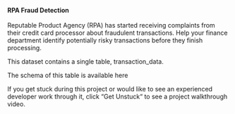 <strong>RPA Fraud Detection</strong>
<br></br>
Reputable Product Agency (RPA) has started receiving complaints from their credit card processor about fraudulent transactions. Help your finance department identify potentially risky transactions before they finish processing.

This dataset contains a single table, transaction_data. 

The schema of this table is available here

If you get stuck during this project or would like to see an experienced developer work through it, click “Get Unstuck“ to see a project walkthrough video.
